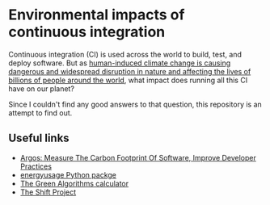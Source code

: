 # Environmental impacts of continuous integration

Continuous integration (CI) is used across the world to build, test, and deploy software. But as [human-induced climate change is causing dangerous and widespread disruption in nature and affecting the lives of billions of people around the world](https://www.ipcc.ch/report/ar6/wg2/resources/press/press-release/), what impact does running all this CI have on our planet?

Since I couldn't find any good answers to that question, this repository is an attempt to find out.

## Useful links

- [Argos: Measure The Carbon Footprint Of Software, Improve Developer Practices](https://marmelab.com/blog/2020/11/26/argos-sustainable-development.html)
- [energyusage Python packge](https://pypi.org/project/energyusage/#description)
- [The Green Algorithms calculator](https://www.green-algorithms.org/)
- [The Shift Project](https://theshiftproject.org/lean-ict/)
